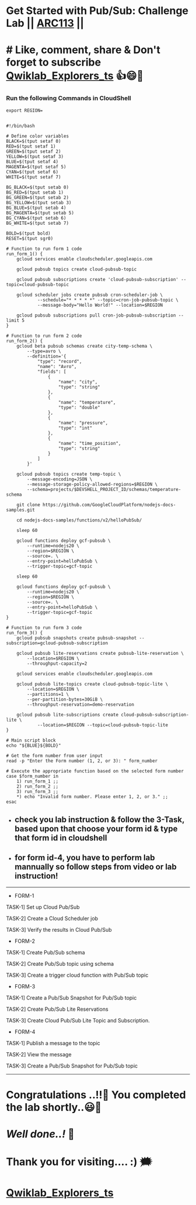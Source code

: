 # Get Started with Pub/Sub: Challenge Lab || [ARC113](https://www.cloudskillsboost.google/course_templates/728/labs/511432) ||

# # Like, comment, share & Don't forget to subscribe [Qwiklab_Explorers_ts](https://youtube.com/@titashshil?si=RgamNu1dc9jVIbJN) 👍😄🤝

### Run the following Commands in CloudShell

```
export REGION=
```


```

#!/bin/bash

# Define color variables
BLACK=$(tput setaf 0)
RED=$(tput setaf 1)
GREEN=$(tput setaf 2)
YELLOW=$(tput setaf 3)
BLUE=$(tput setaf 4)
MAGENTA=$(tput setaf 5)
CYAN=$(tput setaf 6)
WHITE=$(tput setaf 7)

BG_BLACK=$(tput setab 0)
BG_RED=$(tput setab 1)
BG_GREEN=$(tput setab 2)
BG_YELLOW=$(tput setab 3)
BG_BLUE=$(tput setab 4)
BG_MAGENTA=$(tput setab 5)
BG_CYAN=$(tput setab 6)
BG_WHITE=$(tput setab 7)

BOLD=$(tput bold)
RESET=$(tput sgr0)

# Function to run form 1 code
run_form_1() {
    gcloud services enable cloudscheduler.googleapis.com

    gcloud pubsub topics create cloud-pubsub-topic

    gcloud pubsub subscriptions create 'cloud-pubsub-subscription' --topic=cloud-pubsub-topic

    gcloud scheduler jobs create pubsub cron-scheduler-job \
            --schedule="* * * * *" --topic=cron-job-pubsub-topic \
            --message-body="Hello World!" --location=$REGION

    gcloud pubsub subscriptions pull cron-job-pubsub-subscription --limit 5
}

# Function to run form 2 code
run_form_2() {
    gcloud beta pubsub schemas create city-temp-schema \
        --type=avro \
        --definition='{
            "type": "record",
            "name": "Avro",
            "fields": [
                {
                    "name": "city",
                    "type": "string"
                },
                {
                    "name": "temperature",
                    "type": "double"
                },
                {
                    "name": "pressure",
                    "type": "int"
                },
                {
                    "name": "time_position",
                    "type": "string"
                }
            ]
        }'

    gcloud pubsub topics create temp-topic \
        --message-encoding=JSON \
        --message-storage-policy-allowed-regions=$REGION \
        --schema=projects/$DEVSHELL_PROJECT_ID/schemas/temperature-schema
    
    git clone https://github.com/GoogleCloudPlatform/nodejs-docs-samples.git

    cd nodejs-docs-samples/functions/v2/helloPubSub/

    sleep 60

    gcloud functions deploy gcf-pubsub \
        --runtime=nodejs20 \
        --region=$REGION \
        --source=. \
        --entry-point=helloPubSub \
        --trigger-topic=gcf-topic
        
    sleep 60

    gcloud functions deploy gcf-pubsub \
        --runtime=nodejs20 \
        --region=$REGION \
        --source=. \
        --entry-point=helloPubSub \
        --trigger-topic=gcf-topic
}

# Function to run form 3 code
run_form_3() {
    gcloud pubsub snapshots create pubsub-snapshot --subscription=gcloud-pubsub-subscription

    gcloud pubsub lite-reservations create pubsub-lite-reservation \
        --location=$REGION \
        --throughput-capacity=2

    gcloud services enable cloudscheduler.googleapis.com

    gcloud pubsub lite-topics create cloud-pubsub-topic-lite \
        --location=$REGION \
        --partitions=1 \
        --per-partition-bytes=30GiB \
        --throughput-reservation=demo-reservation

    gcloud pubsub lite-subscriptions create cloud-pubsub-subscription-lite \
            --location=$REGION --topic=cloud-pubsub-topic-lite
}

# Main script block
echo "${BLUE}${BOLD}"

# Get the form number from user input
read -p "Enter the Form number (1, 2, or 3): " form_number

# Execute the appropriate function based on the selected form number
case $form_number in
    1) run_form_1 ;;
    2) run_form_2 ;;
    3) run_form_3 ;;
    *) echo "Invalid form number. Please enter 1, 2, or 3." ;;
esac
```

- ## check you lab instruction & follow the 3-Task, based upon that choose your form id & type that form id in cloudshell

- ## for form id-4, you have to perform lab mannually so follow steps from video or lab instruction!

---

- FORM-1

TASK-1] Set up Cloud Pub/Sub 

TASK-2] Create a Cloud Scheduler job

TASK-3] Verify the results in Cloud Pub/Sub


- FORM-2

TASK-1] Create Pub/Sub schema 

TASK-2] Create Pub/Sub topic using schema

TASK-3] Create a trigger cloud function with Pub/Sub topic


- FORM-3 

TASK-1] Create a Pub/Sub Snapshot for Pub/Sub topic 

TASK-2] Create Pub/Sub Lite Reservations

TASK-3] Create Cloud Pub/Sub Lite Topic and Subscription.


- FORM-4 

TASK-1] Publish a message to the topic 

TASK-2] View the message

TASK-3] Create a Pub/Sub Snapshot for Pub/Sub topic

--- 


# Congratulations ..!!🎉  You completed the lab shortly..😃💯

# *Well done..!* 👏

# Thank you for visiting.... :) 🗯️

# [Qwiklab_Explorers_ts](https://youtube.com/@titashshil?si=RgamNu1dc9jVIbJN)
